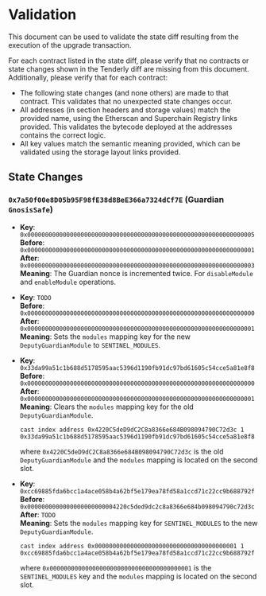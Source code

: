 # Validation

This document can be used to validate the state diff resulting from the execution of the upgrade
transaction.

For each contract listed in the state diff, please verify that no contracts or state changes shown in the Tenderly diff are missing from this document. Additionally, please verify that for each contract:

- The following state changes (and none others) are made to that contract. This validates that no unexpected state changes occur.
- All addresses (in section headers and storage values) match the provided name, using the Etherscan and Superchain Registry links provided. This validates the bytecode deployed at the addresses contains the correct logic.
- All key values match the semantic meaning provided, which can be validated using the storage layout links provided.

## State Changes

### `0x7a50f00e8D05b95F98fE38d8BeE366a7324dCf7E` (Guardian `GnosisSafe`)

- **Key**: `0x0000000000000000000000000000000000000000000000000000000000000005` <br/>
  **Before**: `0x0000000000000000000000000000000000000000000000000000000000000001` <br/>
  **After**: `0x0000000000000000000000000000000000000000000000000000000000000003` <br/>
  **Meaning**: The Guardian nonce is incremented twice. For `disableModule` and `enableModule` operations.

- **Key**: `TODO` <br/>
  **Before**: `0x0000000000000000000000000000000000000000000000000000000000000000` <br/>
  **After**: `0x0000000000000000000000000000000000000000000000000000000000000001` <br/>
  **Meaning**: Sets the `modules` mapping key for the new `DeputyGuardianModule` to `SENTINEL_MODULES`.

- **Key**: `0x33da99a51c1b688d5178595aac5396d1190fb91dc97bd61605c54cce5a81e8f8` <br/>
  **Before**: `0x0000000000000000000000000000000000000000000000000000000000000000` <br/>
  **After**: `0x0000000000000000000000000000000000000000000000000000000000000001` <br/>
  **Meaning**: Clears the `modules` mapping key for the old `DeputyGuardianModule`.
    ```
    cast index address 0x4220C5deD9dC2C8a8366e684B098094790C72d3c 1
    0x33da99a51c1b688d5178595aac5396d1190fb91dc97bd61605c54cce5a81e8f8 
    ```
    where `0x4220C5deD9dC2C8a8366e684B098094790C72d3c` is the old `DeputyGuardianModule` and the `modules` mapping is located on the second slot.

- **Key**: `0xcc69885fda6bcc1a4ace058b4a62bf5e179ea78fd58a1ccd71c22cc9b688792f` <br/>
  **Before**: `0x0000000000000000000000004220c5ded9dc2c8a8366e684b098094790c72d3c` <br/>
  **After**: `TODO` <br/>
  **Meaning**: Sets the `modules` mapping key for `SENTINEL_MODULES` to the new `DeputyGuardianModule`.
    ```
    cast index address 0x0000000000000000000000000000000000000001 1
    0xcc69885fda6bcc1a4ace058b4a62bf5e179ea78fd58a1ccd71c22cc9b688792f
    ```
    where `0x0000000000000000000000000000000000000001` is the `SENTINEL_MODULES` key and the `modules` mapping is located on the second slot.
